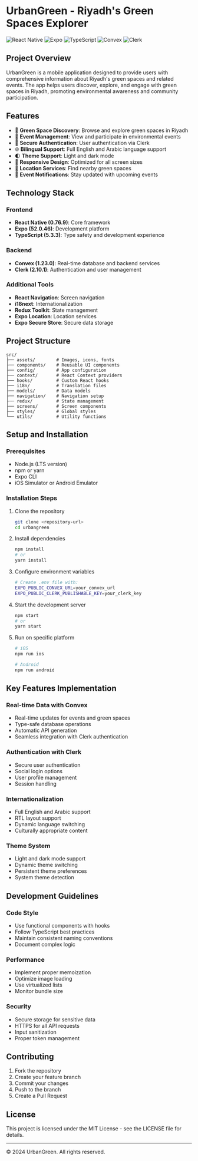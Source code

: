 # UrbanGreen - Riyadh's Green Spaces Explorer

![React Native](https://img.shields.io/badge/React_Native-0.76.9-blue)
![Expo](https://img.shields.io/badge/Expo-52.0.46-white)
![TypeScript](https://img.shields.io/badge/TypeScript-5.3.3-blue)
![Convex](https://img.shields.io/badge/Convex-1.23.0-green)
![Clerk](https://img.shields.io/badge/Clerk-2.10.1-purple)

## Project Overview

UrbanGreen is a mobile application designed to provide users with comprehensive information about Riyadh's green spaces and related events. The app helps users discover, explore, and engage with green spaces in Riyadh, promoting environmental awareness and community participation.

## Features

- 🌳 **Green Space Discovery**: Browse and explore green spaces in Riyadh
- 📅 **Event Management**: View and participate in environmental events
- 🔐 **Secure Authentication**: User authentication via Clerk
- 🌐 **Bilingual Support**: Full English and Arabic language support
- 🌓 **Theme Support**: Light and dark mode
- 📱 **Responsive Design**: Optimized for all screen sizes
- 📍 **Location Services**: Find nearby green spaces
- 🔔 **Event Notifications**: Stay updated with upcoming events

## Technology Stack

### Frontend
- **React Native (0.76.9)**: Core framework
- **Expo (52.0.46)**: Development platform
- **TypeScript (5.3.3)**: Type safety and development experience

### Backend
- **Convex (1.23.0)**: Real-time database and backend services
- **Clerk (2.10.1)**: Authentication and user management

### Additional Tools
- **React Navigation**: Screen navigation
- **i18next**: Internationalization
- **Redux Toolkit**: State management
- **Expo Location**: Location services
- **Expo Secure Store**: Secure data storage

## Project Structure

```
src/
├── assets/        # Images, icons, fonts
├── components/    # Reusable UI components
├── config/        # App configuration
├── context/       # React Context providers
├── hooks/         # Custom React hooks
├── i18n/          # Translation files
├── models/        # Data models
├── navigation/    # Navigation setup
├── redux/         # State management
├── screens/       # Screen components
├── styles/        # Global styles
└── utils/         # Utility functions
```

## Setup and Installation

### Prerequisites
- Node.js (LTS version)
- npm or yarn
- Expo CLI
- iOS Simulator or Android Emulator

### Installation Steps

1. Clone the repository
   ```bash
   git clone <repository-url>
   cd urbangreen
   ```

2. Install dependencies
   ```bash
   npm install
   # or
   yarn install
   ```

3. Configure environment variables
   ```bash
   # Create .env file with:
   EXPO_PUBLIC_CONVEX_URL=your_convex_url
   EXPO_PUBLIC_CLERK_PUBLISHABLE_KEY=your_clerk_key
   ```

4. Start the development server
   ```bash
   npm start
   # or
   yarn start
   ```

5. Run on specific platform
   ```bash
   # iOS
   npm run ios
   
   # Android
   npm run android
   ```

## Key Features Implementation

### Real-time Data with Convex
- Real-time updates for events and green spaces
- Type-safe database operations
- Automatic API generation
- Seamless integration with Clerk authentication

### Authentication with Clerk
- Secure user authentication
- Social login options
- User profile management
- Session handling

### Internationalization
- Full English and Arabic support
- RTL layout support
- Dynamic language switching
- Culturally appropriate content

### Theme System
- Light and dark mode support
- Dynamic theme switching
- Persistent theme preferences
- System theme detection

## Development Guidelines

### Code Style
- Use functional components with hooks
- Follow TypeScript best practices
- Maintain consistent naming conventions
- Document complex logic

### Performance
- Implement proper memoization
- Optimize image loading
- Use virtualized lists
- Monitor bundle size

### Security
- Secure storage for sensitive data
- HTTPS for all API requests
- Input sanitization
- Proper token management

## Contributing

1. Fork the repository
2. Create your feature branch
3. Commit your changes
4. Push to the branch
5. Create a Pull Request

## License

This project is licensed under the MIT License - see the LICENSE file for details.

---

© 2024 UrbanGreen. All rights reserved.
